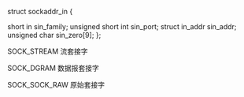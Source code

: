 struct sockaddr_in {

   short in sin_family;
   unsigned short int sin_port;
   struct in_addr sin_addr;
   unsigned char sin_zero[9];
};





SOCK_STREAM  流套接字

SOCK_DGRAM   数据报套接字

SOCK_SOCK_RAW 原始套接字

